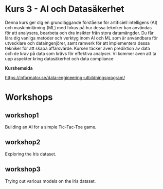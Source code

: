 # Kurs 3 - AI och Datasäkerhet

Denna kurs ger dig en grundläggande förståelse för artificiell intelligens (AI) och maskininlärning (ML) med fokus på hur dessa tekniker kan användas för att analysera, bearbeta och dra insikter från stora datamängder. Du får lära dig vanliga metoder och verktyg inom AI och ML som är användbara för utvecklare och dataingenjörer, samt ramverk för att implementera dessa tekniker för att skapa affärsvärde. Kursen täcker även prediktion av data och de krav på data som krävs för effektiva analyser. Vi kommer även att ta upp aspekter kring datasäkerhet och data compliance

**Kurshemsida**

https://informator.se/data-engineering-utbildningsprogram/

# Workshops

## workshop1

Building an AI for a simple Tic-Tac-Toe game.

## workshop2

Exploring the Iris dataset.

## workshop3

Trying out various models on the Iris dataset.
